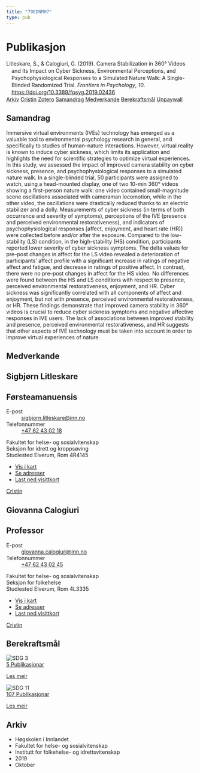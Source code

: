 ```yaml
---
title: "79EDNMH7"
type: pub
---
```

<h1>Publikasjon</h1>
<article id="csl-bib-container-79EDNMH7" class="csl-bib-container">
  <div class="csl-bib-body" style="line-height: 1.35; padding-left: 1em; text-indent:-1em;">
  <div class="csl-entry">Litleskare, S., &amp; Calogiuri, G. (2019). Camera Stabilization in 360&#xB0; Videos and Its Impact on Cyber Sickness, Environmental Perceptions, and Psychophysiological Responses to a Simulated Nature Walk: A Single-Blinded Randomized Trial. <i>Frontiers in Psychology</i>, <i>10</i>. <a href="https://doi.org/10.3389/fpsyg.2019.02436">https://doi.org/10.3389/fpsyg.2019.02436</a></div>
</div>
  <div class="csl-bib-buttons">
    <a href="#taxonomy-article-79EDNMH7" class="csl-bib-button">Arkiv</a>
    <a href="https://app.cristin.no/results/show.jsf?id=1742712" alt="Cristin URL" class="csl-bib-button">Cristin</a>
    <a href="http://zotero.org/groups/5402882/items/79EDNMH7" alt="Zotero URL" class="csl-bib-button">Zotero</a>
    <a href="#abstract-article-79EDNMH7" class="csl-bib-button">Samandrag</a>
    <a href="#contributors-article-79EDNMH7" class="csl-bib-button">Medverkande</a>
    <a href="#sdg-article-79EDNMH7" class="csl-bib-button">Berekraftsmål</a>
    <a href="https://www.frontiersin.org/articles/10.3389/fpsyg.2019.02436/pdf" class="csl-bib-button">Unpaywall</a>
  </div>
  <div id="csl-bib-meta-container-79EDNMH7"></div>
</article>
<div id="csl-bib-meta-79EDNMH7" class="csl-bib-meta">
  <article id="abstract-article-79EDNMH7" class="abstract-article">
    <h1>Samandrag</h1>
    Immersive virtual environments (IVEs) technology has emerged as a valuable tool to environmental psychology research in general, and specifically to studies of human–nature interactions. However, virtual reality is known to induce cyber sickness, which limits its application and highlights the need for scientific strategies to optimize virtual experiences. In this study, we assessed the impact of improved camera stability on cyber sickness, presence, and psychophysiological responses to a simulated nature walk. In a single-blinded trial, 50 participants were assigned to watch, using a head-mounted display, one of two 10-min 360° videos showing a first-person nature walk: one video contained small-magnitude scene oscillations associated with cameraman locomotion, while in the other video, the oscillations were drastically reduced thanks to an electric stabilizer and a dolly. Measurements of cyber sickness (in terms of both occurrence and severity of symptoms), perceptions of the IVE (presence and perceived environmental restorativeness), and indicators of psychophysiological responses [affect, enjoyment, and heart rate (HR)] were collected before and/or after the exposure. Compared to the low-stability (LS) condition, in the high-stability (HS) condition, participants reported lower severity of cyber sickness symptoms. The delta values for pre–post changes in affect for the LS video revealed a deterioration of participants’ affect profile with a significant increase in ratings of negative affect and fatigue, and decrease in ratings of positive affect. In contrast, there were no pre–post changes in affect for the HS video. No differences were found between the HS and LS conditions with respect to presence, perceived environmental restorativeness, enjoyment, and HR. Cyber sickness was significantly correlated with all components of affect and enjoyment, but not with presence, perceived environmental restorativeness, or HR. These findings demonstrate that improved camera stability in 360° videos is crucial to reduce cyber sickness symptoms and negative affective responses in IVE users. The lack of associations between improved stability and presence, perceived environmental restorativeness, and HR suggests that other aspects of IVE technology must be taken into account in order to improve virtual experiences of nature.
  </article>
  <article id="contributors-article-79EDNMH7" class="contributors-article">
    <h1>Medverkande</h1>
    <div class="personas"> <div class="vrtx-hinn-person-card"> <div class="photo"> <i class="lar la-user-circle missing-person"></i> </div> <div class="info"> <hgroup><h1>Sigbjørn Litleskare</h1> <h2>Førsteamanuensis</h2> </hgroup><dl> <dt>E-post</dt> <dd> <a href="mailto:sigbjorn.litleskare@inn.no">sigbjorn.litleskare@inn.no</a> </dd> <dt>Telefonnummer</dt> <dd><a href="tel:+4762430218"> +47 62 43 02 18 </a></dd> </dl> <p> Fakultet for helse- og sosialvitenskap<br> Seksjon for idrett og kroppsøving<br> Studiested Elverum, Rom 4R4145 </p> <ul class="vrtx-hinn-links"> <li><a href="https://www.google.com/maps?q=60.88156,11.53723">Vis i kart</a></li> <li><a href="https://www.inn.no/finn-en-ansatt/sigbjorn-litleskare.html#vrtx-hinn-addresses">Se adresser</a></li> <li><a href="https://www.inn.no/finn-en-ansatt/sigbjorn-litleskare.html?vrtx=vcf">Last ned visittkort</a></li> </ul> </div> </div> <a href="https://app.cristin.no/persons/show.jsf?id=477352" alt="Cristin URL" class="personas-cristin">Cristin</a> </div> <div class="personas"> <div class="vrtx-hinn-person-card"> <div class="photo"> <i class="lar la-user-circle missing-person"></i> </div> <div class="info"> <hgroup><h1>Giovanna Calogiuri</h1> <h2>Professor</h2> </hgroup><dl> <dt>E-post</dt> <dd> <a href="mailto:giovanna.calogiuri@inn.no">giovanna.calogiuri@inn.no</a> </dd> <dt>Telefonnummer</dt> <dd><a href="tel:+4762430245"> +47 62 43 02 45 </a></dd> </dl> <p> Fakultet for helse- og sosialvitenskap<br> Seksjon for folkehelse<br> Studiested Elverum, Rom 4L3335 </p> <ul class="vrtx-hinn-links"> <li><a href="https://www.google.com/maps?q=60.88177,11.53669">Vis i kart</a></li> <li><a href="https://www.inn.no/finn-en-ansatt/giovanna-calogiuri.html#vrtx-hinn-addresses">Se adresser</a></li> <li><a href="https://www.inn.no/finn-en-ansatt/giovanna-calogiuri.html?vrtx=vcf">Last ned visittkort</a></li> </ul> </div> </div> <a href="https://app.cristin.no/persons/show.jsf?id=358086" alt="Cristin URL" class="personas-cristin">Cristin</a> </div>
  </article>
  <article id="sdg-article-79EDNMH7" class="sdg-article">
    <h1>Berekraftsmål</h1>
    <div class="sdg-container"><div id="sdg3" class="sdg"> <img src="{{< params subfolder >}}images/sdg/sdg03_no.png" class="image" alt="SDG 3"> <div class="sdg-overlay"> <a href="{{< params subfolder >}}no/archive/?sdg=3#archive" class="sdg-publication-count"><span>5</span> Publikasjonar</a> <p><a href="NA" class="sdg-read-more">Les meir</a></p> </div> </div> <div id="sdg11" class="sdg"> <img src="{{< params subfolder >}}images/sdg/sdg11_no.png" class="image" alt="SDG 11"> <div class="sdg-overlay"> <a href="{{< params subfolder >}}no/archive/?sdg=11#archive" class="sdg-publication-count"><span>107</span> Publikasjonar</a> <p><a href="NA" class="sdg-read-more">Les meir</a></p> </div> </div></div>
  </article>
  <article id="taxonomy-article-79EDNMH7" class="taxonomy-article">
    <h1>Arkiv</h1>
    <ul>
      <li>Høgskolen i Innlandet</li>
      <li>Fakultet for helse- og sosialvitenskap</li>
      <li>Institutt for folkehelse- og idrettsvitenskap</li>
      <li>2019</li>
      <li>Oktober</li>
    </ul>
  </article>
</div>
